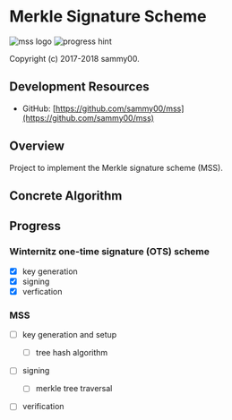 # Merkle Signature Scheme  
![mss logo](https://img.shields.io/badge/mss-v0.3-blue.svg) 
![progress hint](https://img.shields.io/badge/completion-60%25-brightgreen.svg)

Copyright (c) 2017-2018 sammy00.

## Development Resources  
+ GitHub: [https://github.com/sammy00/mss](https://github.com/sammy00/mss)  

## Overview  
Project to implement the Merkle signature scheme (MSS).  

## Concrete Algorithm  

## Progress  
### Winternitz one-time signature (OTS) scheme
+ [x] key generation  
+ [x] signing  
+ [x] verfication  
### MSS  
+ [ ] key generation and setup  
  - [ ] tree hash algorithm  
+ [ ] signing  
  - [ ] merkle tree traversal  
+ [ ] verification  

